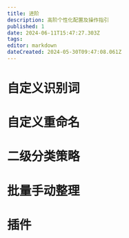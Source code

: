 ```yaml
---
title: 进阶
description: 高阶个性化配置及操作指引
published: 1
date: 2024-06-11T15:47:27.303Z
tags: 
editor: markdown
dateCreated: 2024-05-30T09:47:08.061Z
---
```


# 自定义识别词


# 自定义重命名

# 二级分类策略

# 批量手动整理

# 插件
